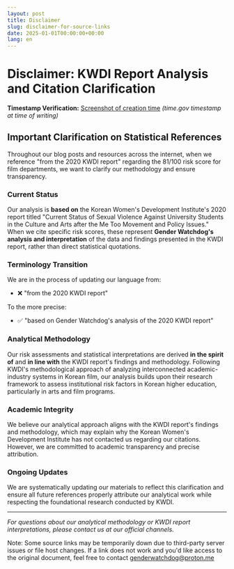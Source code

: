 ```yaml
---
layout: post
title: Disclaimer
slug: disclaimer-for-source-links
date: 2025-01-01T00:00:00+00:00
lang: en
---
```


# Disclaimer: KWDI Report Analysis and Citation Clarification

**Timestamp Verification:** [Screenshot of creation time](https://github.com/Gender-Watchdog/genderwatchdog_metookorea2025/blob/master/imgs/disclaimer-time/disclaimer-time-screenshot.png?raw=true) *(time.gov timestamp at time of writing)*

## Important Clarification on Statistical References

Throughout our blog posts and resources across the internet, when we reference "from the 2020 KWDI report" regarding the 81/100 risk score for film departments, we want to clarify our methodology and ensure transparency.

### Current Status
Our analysis is **based on** the Korean Women's Development Institute's 2020 report titled "Current Status of Sexual Violence Against University Students in the Culture and Arts after the Me Too Movement and Policy Issues." When we cite specific risk scores, these represent **Gender Watchdog's analysis and interpretation** of the data and findings presented in the KWDI report, rather than direct statistical quotations.

### Terminology Transition
We are in the process of updating our language from:
- ❌ "from the 2020 KWDI report"

To the more precise:
- ✅ "based on Gender Watchdog's analysis of the 2020 KWDI report"

### Analytical Methodology
Our risk assessments and statistical interpretations are derived **in the spirit of** and **in line with** the KWDI report's findings and methodology. Following KWDI's methodological approach of analyzing interconnected academic-industry systems in Korean film, our analysis builds upon their research framework to assess institutional risk factors in Korean higher education, particularly in arts and film programs.

### Academic Integrity
We believe our analytical approach aligns with the KWDI report's findings and methodology, which may explain why the Korean Women's Development Institute has not contacted us regarding our citations. However, we are committed to academic transparency and precise attribution.

### Ongoing Updates
We are systematically updating our materials to reflect this clarification and ensure all future references properly attribute our analytical work while respecting the foundational research conducted by KWDI.

---

*For questions about our analytical methodology or KWDI report interpretations, please contact us at our official channels.*



Note: Some source links may be temporarily down due to third-party server issues or file host changes. If a link does not work and you'd like access to the original document, feel free to contact genderwatchdog@proton.me 